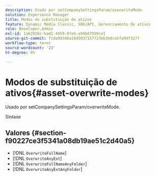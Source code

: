 ```yaml
---
description: Usado por setCompanySettingsParam/overwriteMode.
solution: Experience Manager
title: Modos de substituição de ativos
feature: Dynamic Media Classic, SDK/API, Gerenciamento de ativos
role: Developer,Admin
exl-id: 1a62026c-bad1-4459-8fe6-a94b87939ce1
source-git-commit: fcda99340a18d5037157723bb3bdca5fa9df3277
workflow-type: tm+mt
source-wordcount: '23'
ht-degree: 0%

---
```


# Modos de substituição de ativos{#asset-overwrite-modes}

Usado por setCompanySettingsParam/overwriteMode.

Sintaxe

## Valores {#section-f90227ce3f5341a08db19ae51c2d40a5}

* [!DNL `OverwriteFullName`]
* [!DNL `OverwriteAnyExt`]
* [!DNL `OverwriteFullNameAnyFolder`]
* [!DNL `OverwriteAnyExtAnyFolder`]
